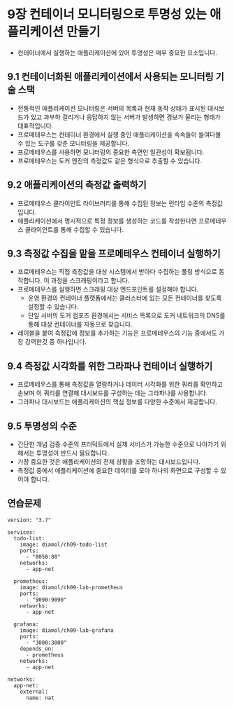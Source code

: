 # 9장 컨테이너 모니터링으로 투명성 있는 애플리케이션 만들기

* 컨테이너에서 실행하는 애플리케이션에 있어 투명성은 매우 중요한 요소입니다.

## 9.1 컨테이너화된 애플리케이션에서 사용되는 모니터링 기술 스택

* 전통적인 애플리케이션 모니터링은 서버의 목록과 현재 동작 상태가 표시된 대시보드가 있고 과부하 걸리거나 응답하지 않는 서버가 발생하면 경보가 울리는 형태가 대표적입니다.
* 프로메테우스는 컨테이너 환경에서 실행 중인 애플리케이션을 속속들이 들여다볼 수 있는 도구를 갖춘 모니터링을 제공합니다.
* 프로메테우스를 사용하면 모니터링의 중요한 측면인 일관성이 확보됩니다.
* 프로메테우스는 도커 엔진의 측정값도 같은 형식으로 추출할 수 있습니다.

## 9.2 애플리케이션의 측정값 출력하기

* 프로메테우스 클라이언트 라이브러리를 통해 수집된 정보는 런타임 수준의 측정값입니다.
* 애플리케이션에서 명시적으로 특정 정보를 생성하는 코드를 작성한다면 프로메테우스 클라이언트를 통해 수집할 수 있습니다.

## 9.3 측정값 수집을 맡을 프로메테우스 컨테이너 실행하기

* 프로메테우스는 직접 측정값을 대상 시스템에서 받아다 수집하는 풀링 방식으로 동작합니다. 이 과정을 스크래핑이라고 합니다.
* 프로메테우스를 실행하면 스크래핑 대상 엔드포인트를 설정해야 합니다.
    * 운영 환경의 컨테이너 플랫폼에서는 클러스터에 있는 모든 컨테이너를 찾도록 설정할 수 있습니다.
    * 단일 서버의 도커 컴포즈 환경에서는 서비스 목록으로 도커 네트워크의 DNS를 통해 대상 컨테이너를 자동으로 찾습니다.
* 레이블을 붙여 측정값에 정보를 추가하는 기능은 프로메테우스의 기능 중에서도 가장 강력한것 중 하나입니다.

## 9.4 측정값 시각화를 위한 그라파나 컨테이너 실행하기

* 프로메테우스를 통해 측정값을 열람하거나 데이터 시각화를 위한 쿼리를 확인하고 손보며 이 쿼리를 연결해 대시보드를 구성하는 데는 그라파나를 사용합니다.
* 그라파나 대시보드는 애플리케이션의 핵심 정보를 다양한 수준에서 제공합니다.

## 9.5 투명성의 수준

* 간단한 개념 검증 수준의 프러덕트에서 실제 서비스가 가능한 수준으로 나아가기 위해서는 투명성이 반드시 필요합니다.
* 가장 중요한 것은 애플리케이션의 전체 상황을 조망하는 대시보드입니다.
* 측정값 중에서 애플리케이션에 중요한 데이터를 모아 하나의 화면으로 구성할 수 있어야 합니다.

## 연습문제

~~~
version: "3.7"

services:
  todo-list:
    image: diamol/ch09-todo-list
    ports:
      - "8050:80"
    networks:
      - app-net

  prometheus:
    image: diamol/ch09-lab-prometheus
    ports:
      - "9090:9090"
    networks:
      - app-net

  grafana:
    image: diamol/ch09-lab-grafana
    ports:
      - "3000:3000"
    depends_on:
      - prometheus
    networks:
      - app-net

networks:
  app-net:
    external:
      name: nat
~~~